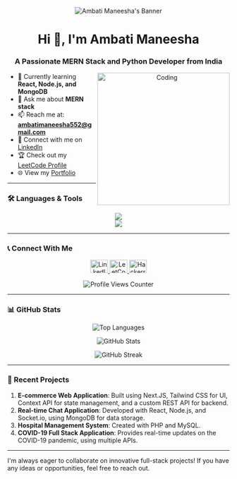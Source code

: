 <p align="center">
  <img src="https://private-user-images.githubusercontent.com/74038190/240304586-d48893bd-0757-481c-8d7e-ba3e163feae7.png" alt="Ambati Maneesha's Banner"/>
</p>

<h1 align="center">Hi 👋, I'm Ambati Maneesha</h1>
<h3 align="center">A Passionate MERN Stack and Python Developer from India</h3>

<p align="center">
  <img align="right" alt="Coding" width="300" src="https://mir-s3-cdn-cf.behance.net/project_modules/disp/601014116770475.6068beff4640a.gif"/>
</p>

- 🌱 Currently learning **React, Node.js, and MongoDB**
- 💬 Ask me about **MERN stack**
- 📫 Reach me at: **ambatimaneesha552@gmail.com**
- 📄 Connect with me on [LinkedIn](https://linkedin.com/in/ambati-maneesha-6313b3231/)
- 🏆 Check out my [LeetCode Profile](https://leetcode.com/u/Maneesha1005/)
- 🌐 View my [Portfolio](https://portfolio-maneesha.netlify.app/)

---

### 🛠️ Languages & Tools

<p align="center">
  <img src="https://skillicons.dev/icons?i=c,cpp,python,java,html,css,js,bootstrap,nodejs,django,git,firebase,react,mongodb,django" />
  <br>
  <img src="https://skillicons.dev/icons?i=mysql,angular,bash,figma,vscode,ts" />
</p>

---

### 📞 Connect With Me

<p align="center">
  <a href="https://linkedin.com/in/ambati-maneesha-6313b3231/" target="_blank">
    <img src="https://raw.githubusercontent.com/rahuldkjain/github-profile-readme-generator/master/src/images/icons/Social/linked-in-alt.svg" alt="LinkedIn" height="30" width="40" />
  </a>
  <a href="https://leetcode.com/u/Maneesha1005/" target="_blank">
    <img src="https://raw.githubusercontent.com/rahuldkjain/github-profile-readme-generator/master/src/images/icons/Social/leetcode-in-alt.svg" alt="LeetCode" height="30" width="40" />
  </a>
  <a href="https://www.hackerrank.com/profile/ambatimaneesha51" target="_blank">
    <img src="https://raw.githubusercontent.com/rahuldkjain/github-profile-readme-generator/master/src/images/icons/Social/hackerrank-in-alt.svg" alt="Hackerrank" height="30" width="40" />
  </a>
</p>

<p align="center"> 
  <img src="https://komarev.com/ghpvc/?username=ambatimaneesha2002&label=Profile%20Views&theme=react-dark&style=plastic" alt="Profile Views Counter" /> 
</p>

---

### 📊 GitHub Stats

<p align="center">
  <img src="https://github-readme-stats.vercel.app/api/top-langs?username=ambatimaneesha2002&show_icons=true&locale=en&layout=compact" alt="Top Languages"/>
</p>

<p align="center">
  <img src="https://github-readme-stats.vercel.app/api?username=ambatimaneesha2002&show_icons=true&locale=en" alt="GitHub Stats"/>
</p>

<p align="center">
  <img src="https://github-readme-streak-stats.herokuapp.com/?user=ambatimaneesha2002" alt="GitHub Streak"/>
</p>

---

### 💼 Recent Projects

1. **E-commerce Web Application**: Built using Next.JS, Tailwind CSS for UI, Context API for state management, and a custom REST API for backend.
2. **Real-time Chat Application**: Developed with React, Node.js, and Socket.io, using MongoDB for data storage.
3. **Hospital Management System**: Created with PHP and MySQL.
4. **COVID-19 Full Stack Application**: Provides real-time updates on the COVID-19 pandemic, using multiple APIs.

---

I'm always eager to collaborate on innovative full-stack projects! If you have any ideas or opportunities, feel free to reach out.
